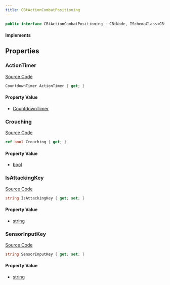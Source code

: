 ```yaml
---
title: CBtActionCombatPositioning
---
```


```csharp
public interface CBtActionCombatPositioning : CBtNode, ISchemaClass<CBtNode>, ISchemaClass<CBtActionCombatPositioning>, ISchemaField, ISchemaClass, INativeHandle
```

#### Implements

## Properties

### ActionTimer

[Source Code](https://github.com/swiftly-solution/swiftlys2/blob/main/managed/src/SwiftlyS2.Generated/Schemas/Interfaces/CBtActionCombatPositioning.cs#L21)

```csharp
CountdownTimer ActionTimer { get; }
```

#### Property Value

- [CountdownTimer](/docs/api/shared/schemadefinitions/countdowntimer)

### Crouching

[Source Code](https://github.com/swiftly-solution/swiftlys2/blob/main/managed/src/SwiftlyS2.Generated/Schemas/Interfaces/CBtActionCombatPositioning.cs#L23)

```csharp
ref bool Crouching { get; }
```

#### Property Value

- [bool](https://learn.microsoft.com/dotnet/api/system.boolean)

### IsAttackingKey

[Source Code](https://github.com/swiftly-solution/swiftlys2/blob/main/managed/src/SwiftlyS2.Generated/Schemas/Interfaces/CBtActionCombatPositioning.cs#L19)

```csharp
string IsAttackingKey { get; set; }
```

#### Property Value

- [string](https://learn.microsoft.com/dotnet/api/system.string)

### SensorInputKey

[Source Code](https://github.com/swiftly-solution/swiftlys2/blob/main/managed/src/SwiftlyS2.Generated/Schemas/Interfaces/CBtActionCombatPositioning.cs#L17)

```csharp
string SensorInputKey { get; set; }
```

#### Property Value

- [string](https://learn.microsoft.com/dotnet/api/system.string)

